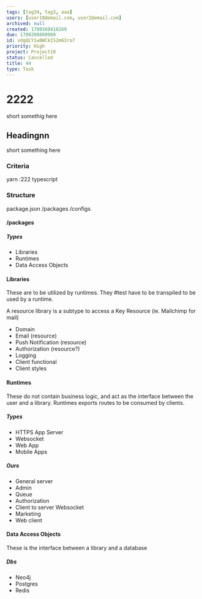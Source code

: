 ```yaml
---
tags: [tag34, tag3, aaa]
users: [user18@email.com, user2@email.com]
archived: null
created: 1700360418269
due: 1700208000000
id: vdgQCY1w8WCkIS2m63ro7
priority: High
project: Project10
status: Cancelled
title: 44
type: Task
---
```

<!-- GENERATED WITH GITDOWN; DO NOT CHANGE -->

# 2222

short somethig here

## Headingnn

short something here

### Criteria

yarn :222 typescript

### Structure

package.json /packages /configs

#### /packages

##### Types

* Libraries
* Runtimes
* Data Access Objects

#### Libraries

These are to be utilized by runtimes. They #test have to be transpiled to be used by a runtime.

A resource library is a subtype to access a Key Resource (ie. Mailchimp for mail)

* Domain
* Email (resource)
* Push Notification (resource)
* Authorization (resource?)
* Logging
* Client functional
* Client styles

#### Runtimes

These do not contain business logic, and act as the interface between the user and a library. Runtimes exports routes to be consumed by clients.

##### Types

* HTTPS App Server
* Websocket
* Web App
* Mobile Apps

##### Ours

* General server
* Admin
* Queue
* Authorization
* Client to server Websocket
* Marketing
* Web client

#### Data Access Objects

These is the interface between a library and a database

##### Dbs

* Neo4j
* Postgres
* Redis